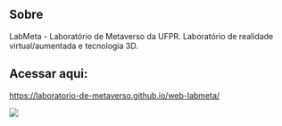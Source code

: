 ## Sobre
LabMeta - Laboratório de Metaverso da UFPR. Laboratório de realidade virtual/aumentada e tecnologia 3D.



## Acessar aqui:

<https://laboratorio-de-metaverso.github.io/web-labmeta/>

![](https://laboratorio-de-metaverso.github.io/web-labmeta/assets/icons/labgoggles-White.svg)  
